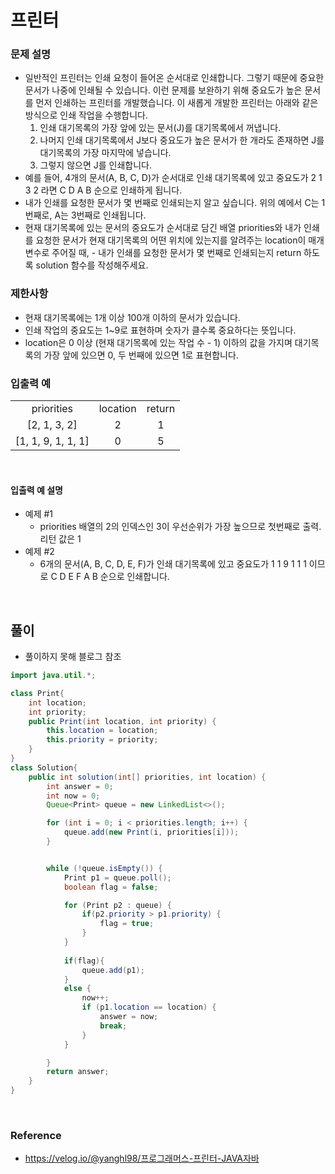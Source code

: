 # 프린터

### 문제 설명
- 일반적인 프린터는 인쇄 요청이 들어온 순서대로 인쇄합니다. 그렇기 때문에 중요한 문서가 나중에 인쇄될 수 있습니다. 이런 문제를 보완하기 위해 중요도가 높은 문서를 먼저 인쇄하는 프린터를 개발했습니다. 이 새롭게 개발한 프린터는 아래와 같은 방식으로 인쇄 작업을 수행합니다.
    1. 인쇄 대기목록의 가장 앞에 있는 문서(J)를 대기목록에서 꺼냅니다.
    2. 나머지 인쇄 대기목록에서 J보다 중요도가 높은 문서가 한 개라도 존재하면 J를 대기목록의 가장 마지막에 넣습니다.
    3. 그렇지 않으면 J를 인쇄합니다.
- 예를 들어, 4개의 문서(A, B, C, D)가 순서대로 인쇄 대기목록에 있고 중요도가 2 1 3 2 라면 C D A B 순으로 인쇄하게 됩니다.
- 내가 인쇄를 요청한 문서가 몇 번째로 인쇄되는지 알고 싶습니다. 위의 예에서 C는 1번째로, A는 3번째로 인쇄됩니다.
- 현재 대기목록에 있는 문서의 중요도가 순서대로 담긴 배열 priorities와 내가 인쇄를 요청한 문서가 현재 대기목록의 어떤 위치에 있는지를 알려주는 location이 매개변수로 주어질 때, - 내가 인쇄를 요청한 문서가 몇 번째로 인쇄되는지 return 하도록 solution 함수를 작성해주세요.

### 제한사항
- 현재 대기목록에는 1개 이상 100개 이하의 문서가 있습니다.
- 인쇄 작업의 중요도는 1~9로 표현하며 숫자가 클수록 중요하다는 뜻입니다.
- location은 0 이상 (현재 대기목록에 있는 작업 수 - 1) 이하의 값을 가지며 대기목록의 가장 앞에 있으면 0, 두 번째에 있으면 1로 표현합니다.

### 입출력 예
||||
|:---:|:---:|:---:|
|priorities|location|return|
|[2, 1, 3, 2]|2|1|
|[1, 1, 9, 1, 1, 1]|0|5|

<br>

#### 입출력 예 설명
- 예제 #1
    - priorities 배열의 2의 인덱스인 3이 우선순위가 가장 높으므로 첫번째로 출력. 리턴 값은 1
- 예제 #2
    - 6개의 문서(A, B, C, D, E, F)가 인쇄 대기목록에 있고 중요도가 1 1 9 1 1 1 이므로 C D E F A B 순으로 인쇄합니다.

<br>

## 풀이

- 풀이하지 못해 블로그 참조
```java
import java.util.*;

class Print{
    int location;
    int priority;
    public Print(int location, int priority) {
        this.location = location;
        this.priority = priority;
    }
}
class Solution{
    public int solution(int[] priorities, int location) {
        int answer = 0;
        int now = 0;
        Queue<Print> queue = new LinkedList<>();

        for (int i = 0; i < priorities.length; i++) {
            queue.add(new Print(i, priorities[i]));
        }


        while (!queue.isEmpty()) {
            Print p1 = queue.poll();
            boolean flag = false;

            for (Print p2 : queue) {
                if(p2.priority > p1.priority) {
                    flag = true;
                }
            }
            
            if(flag){
                queue.add(p1);
            }
            else {
                now++;
                if (p1.location == location) {
                    answer = now;
                    break;
                }
            }

        }
        return answer;
    }
}
```

<br>

### Reference
- https://velog.io/@yanghl98/프로그래머스-프린터-JAVA자바